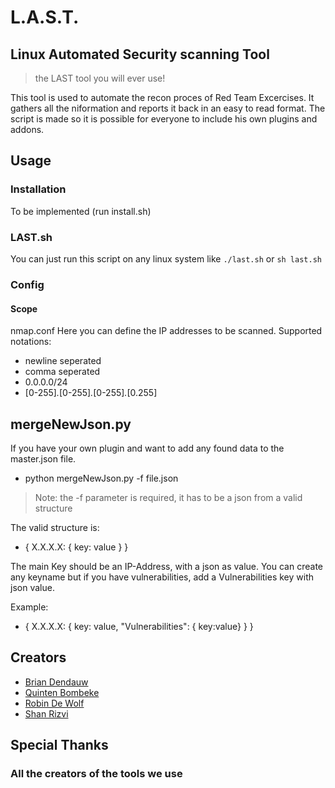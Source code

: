 # L.A.S.T.
## Linux Automated Security scanning Tool
> the LAST tool you will ever use!

This tool is used to automate the recon proces of Red Team Excercises. It gathers all the niformation and reports it back in an easy to read format. The script is made so it is possible for everyone to include his own plugins and addons.

## Usage
### Installation
To be implemented (run install.sh)

### LAST.sh
You can just run this script on any linux system like `./last.sh` or `sh last.sh`

### Config
#### Scope
nmap.conf
Here you can define the IP addresses to be scanned.
Supported notations:
- newline seperated
- comma seperated
- 0.0.0.0/24
- [0-255]*.*[0-255]*.*[0-255]*.*[0.255]

## mergeNewJson.py
If you have your own plugin and want to add any found data to the master.json file.
- python mergeNewJson.py -f file.json

> Note: the -f parameter is required, it has to be a json from a valid structure

The valid structure is:
- { X.X.X.X: { key: value } }

The main Key should be an IP-Address, with a json as value.
You can create any keyname but if you have vulnerabilities, add a Vulnerabilities key with json value.

Example:
- { X.X.X.X: { key: value, "Vulnerabilities": { key:value} } }

## Creators
- [Brian Dendauw](https://github.com/DendauwBrian)
- [Quinten Bombeke](https://github.com/BombekeQuinten)
- [Robin De Wolf](https://github.com/DeWolfRobin)
- [Shan Rizvi](https://github.com/OneTrueKill)

## Special Thanks
### All the creators of the tools we use
